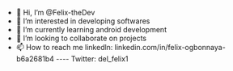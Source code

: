 - 👋 Hi, I’m @Felix-theDev
- 👀 I’m interested in developing softwares
- 🌱 I’m currently learning android development
- 💞️ I’m looking to collaborate on projects 
- 📫 How to reach me linkedln: linkedin.com/in/felix-ogbonnaya-b6a2681b4 ---- Twitter: del_felix1

<!---
Felix-theDev/Felix-theDev is a ✨ special ✨ repository because its `README.md` (this file) appears on your GitHub profile.
You can click the Preview link to take a look at your changes.
--->
